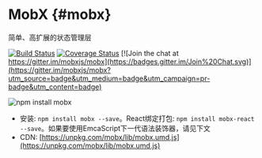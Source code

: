 # MobX {#mobx}

简单、高扩展的状态管理层

[![Build Status](https://travis-ci.org/mobxjs/mobx.svg?branch=master)](https://travis-ci.org/mobxjs/mobx) [![Coverage Status](https://coveralls.io/repos/mobxjs/mobx/badge.svg?branch=master&service=github)](https://coveralls.io/github/mobxjs/mobx?branch=master) [![Join the chat at https://gitter.im/mobxjs/mobx](https://badges.gitter.im/Join%20Chat.svg)](https://gitter.im/mobxjs/mobx?utm_source=badge&utm_medium=badge&utm_campaign=pr-badge&utm_content=badge)

![npm install mobx](https://nodei.co/npm/mobx.png?downloadRank=true&downloads=true)

* 安装: `npm install mobx --save`。React绑定打包: `npm install mobx-react --save`。如果要使用EmcaScript下一代语法装饰器，请见下文
* CDN: [https://unpkg.com/mobx/lib/mobx.umd.js](https://unpkg.com/mobx/lib/mobx.umd.js)



